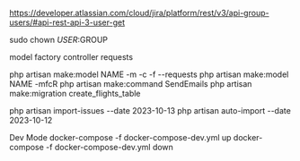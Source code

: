 https://developer.atlassian.com/cloud/jira/platform/rest/v3/api-group-users/#api-rest-api-3-user-get

sudo chown $USER:$GROUP

model factory controller requests

php artisan make:model NAME -m -c -f --requests
php artisan make:model NAME -mfcR
php artisan make:command SendEmails
php artisan make:migration create_flights_table

php artisan import-issues --date 2023-10-13
php artisan auto-import --date 2023-10-12


Dev Mode
docker-compose -f docker-compose-dev.yml up
docker-compose -f docker-compose-dev.yml down